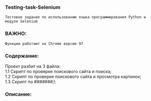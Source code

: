 ### Testing-task-Selenium
    Тестовое задание по использованию языка программирования Python и модуля Selenium


### ВАЖНО:
    Функции работают на Chrome версии 97
    
### Содержание:
Проект разбит на 3 файла:\
1.1 Скрипт по проверке поискового сайта и поиска;\
1.2 Скрипт по проверке поискового сайта и просмотра картинок;\
1.3 Скрипт по #######;\

### Описание:
